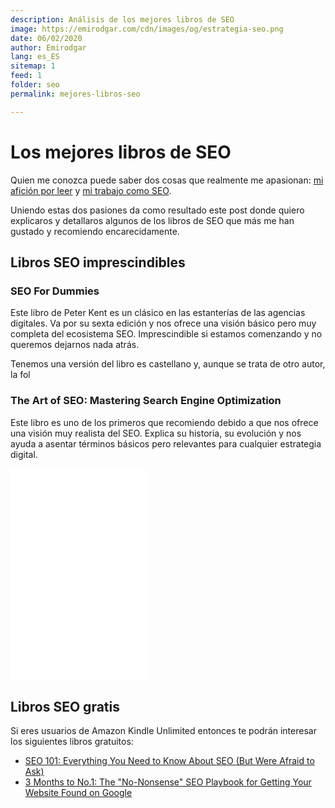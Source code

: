 ```yaml
---
description: Análisis de los mejores libros de SEO
image: https://emirodgar.com/cdn/images/og/estrategia-seo.png
date: 06/02/2020
author: Emirodgar
lang: es_ES
sitemap: 1
feed: 1
folder: seo
permalink: mejores-libros-seo

--- 
```


# Los mejores libros de SEO

Quien me conozca puede saber dos cosas que realmente me apasionan: [mi afición por leer](https://emirodgar.com/libros-recomendados) y [ mi trabajo como SEO](https://emirodgar.com/experiencia-seo).

Uniendo estas dos pasiones da como resultado este post donde quiero explicaros y detallaros algunos de los libros de SEO que más me han gustado y recomiendo encarecidamente.

## Libros SEO imprescindibles

### SEO For Dummies

Este libro de Peter Kent  es un clásico en las estanterías de las agencias digitales. Va por su sexta edición y nos ofrece una visión básico pero muy completa del ecosistema SEO. Imprescindible si estamos comenzando y no queremos dejarnos nada atrás.

[<amp-img alt="SEO for dummies"
  src="https://images-na.ssl-images-amazon.com/images/I/51hrL0v5J4L._SX404_BO1,204,203,200_.jpg"
  width="406"
  height="500"
  layout="responsive">
</amp-img>](https://amzn.to/381iQ1G)

Tenemos una versión del libro es castellano y, aunque se trata de otro autor, la fol


### The Art of SEO: Mastering Search Engine Optimization

Este libro es uno de los primeros que recomiendo debido a que nos ofrece una visión muy realista del SEO. Explica su historia, su evolución y nos ayuda a asentar términos básicos pero relevantes para cualquier estrategia digital.

<iframe style="width:220px;height:340px;" marginwidth="0" marginheight="0" scrolling="no" frameborder="0" src="//rcm-eu.amazon-adsystem.com/e/cm?lt1=_blank&bc1=000000&IS2=1&bg1=FFFFFF&fc1=000000&lc1=0000FF&t=emirodgar-21&language=es_ES&o=30&p=8&l=as4&m=amazon&f=ifr&ref=as_ss_li_til&asins=1491948965&linkId=030d4cb6de688ac50646808a0d253105"></iframe>

## Libros SEO gratis 

Si eres usuarios de Amazon Kindle Unlimited entonces te podrán interesar los siguientes libros gratuitos:

- [SEO 101: Everything You Need to Know About SEO (But Were Afraid to Ask)](https://amzn.to/3bcnAU2)
- [3 Months to No.1: The "No-Nonsense" SEO Playbook for Getting Your Website Found on Google](https://amzn.to/31FGzlL)
<!--stackedit_data:
eyJoaXN0b3J5IjpbLTM3NzEwOTk0NiwtNDIyNjEzNzEsLTM1Nj
gwMjE4MiwxODg4MTAzMzg3XX0=
-->